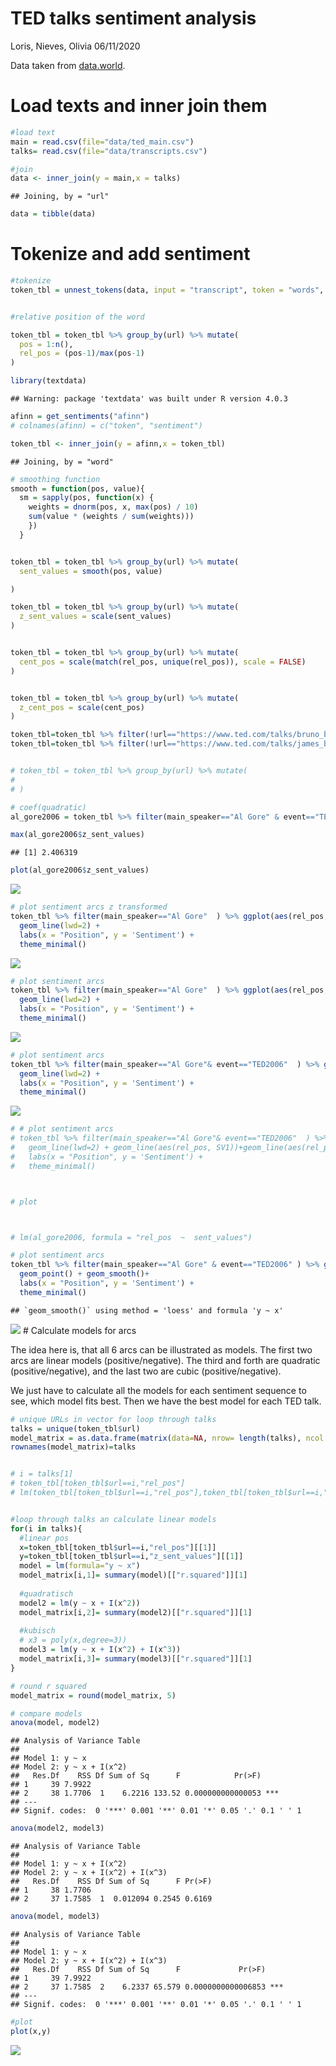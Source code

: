 TED talks sentiment analysis
================
Loris, Nieves, Olivia
06/11/2020

Data taken from
[data.world](https://data.world/owentemple/ted-talks-complete-list).

# Load texts and inner join them

``` r
#load text
main = read.csv(file="data/ted_main.csv")
talks= read.csv(file="data/transcripts.csv")

#join 
data <- inner_join(y = main,x = talks)
```

    ## Joining, by = "url"

``` r
data = tibble(data)
```

# Tokenize and add sentiment

``` r
#tokenize
token_tbl = unnest_tokens(data, input = "transcript", token = "words", to_lower = FALSE, output = "word")


#relative position of the word

token_tbl = token_tbl %>% group_by(url) %>% mutate(
  pos = 1:n(),
  rel_pos = (pos-1)/max(pos-1)
)

library(textdata)
```

    ## Warning: package 'textdata' was built under R version 4.0.3

``` r
afinn = get_sentiments("afinn")
# colnames(afinn) = c("token", "sentiment")

token_tbl <- inner_join(y = afinn,x = token_tbl)
```

    ## Joining, by = "word"

``` r
# smoothing function
smooth = function(pos, value){ 
  sm = sapply(pos, function(x) {
    weights = dnorm(pos, x, max(pos) / 10)
    sum(value * (weights / sum(weights)))
    })
  }


token_tbl = token_tbl %>% group_by(url) %>% mutate(
  sent_values = smooth(pos, value)

)

token_tbl = token_tbl %>% group_by(url) %>% mutate(
  z_sent_values = scale(sent_values)
)


token_tbl = token_tbl %>% group_by(url) %>% mutate(
  cent_pos = scale(match(rel_pos, unique(rel_pos)), scale = FALSE)
)


token_tbl = token_tbl %>% group_by(url) %>% mutate(
  z_cent_pos = scale(cent_pos)
)

token_tbl=token_tbl %>% filter(!url=="https://www.ted.com/talks/bruno_bowden_folds_while_rufus_cappadocia_plays\n")
token_tbl=token_tbl %>% filter(!url=="https://www.ted.com/talks/james_burchfield_plays_invisible_turntables\n")


# token_tbl = token_tbl %>% group_by(url) %>% mutate(
# 
# )

# coef(quadratic)
al_gore2006 = token_tbl %>% filter(main_speaker=="Al Gore" & event=="TED2006")

max(al_gore2006$z_sent_values)
```

    ## [1] 2.406319

``` r
plot(al_gore2006$z_sent_values)
```

![](TED_sentiment_files/figure-gfm/unnamed-chunk-3-1.png)<!-- -->

``` r
# plot sentiment arcs z transformed
token_tbl %>% filter(main_speaker=="Al Gore"  ) %>% ggplot(aes(rel_pos, z_sent_values,color=event)) +
  geom_line(lwd=2) + 
  labs(x = "Position", y = 'Sentiment') + 
  theme_minimal()
```

![](TED_sentiment_files/figure-gfm/unnamed-chunk-3-2.png)<!-- -->

``` r
# plot sentiment arcs
token_tbl %>% filter(main_speaker=="Al Gore"  ) %>% ggplot(aes(rel_pos, sent_values,color=title)) +
  geom_line(lwd=2) + 
  labs(x = "Position", y = 'Sentiment') + 
  theme_minimal()
```

![](TED_sentiment_files/figure-gfm/unnamed-chunk-3-3.png)<!-- -->

``` r
# plot sentiment arcs
token_tbl %>% filter(main_speaker=="Al Gore"& event=="TED2006"  ) %>% ggplot(aes(rel_pos, z_sent_values,color=event)) +
  geom_line(lwd=2) +
  labs(x = "Position", y = 'Sentiment') + 
  theme_minimal()
```

![](TED_sentiment_files/figure-gfm/unnamed-chunk-3-4.png)<!-- -->

``` r
# # plot sentiment arcs
# token_tbl %>% filter(main_speaker=="Al Gore"& event=="TED2006"  ) %>% ggplot(aes(rel_pos,z_sent_values ,color=event)) +
#   geom_line(lwd=2) + geom_line(aes(rel_pos, SV1))+geom_line(aes(rel_pos, SV2))+
#   labs(x = "Position", y = 'Sentiment') + 
#   theme_minimal()



# plot



# lm(al_gore2006, formula = "rel_pos  ~  sent_values")

# plot sentiment arcs
token_tbl %>% filter(main_speaker=="Al Gore" & event=="TED2006" ) %>% ggplot(aes(rel_pos, sent_values)) +
  geom_point() + geom_smooth()+
  labs(x = "Position", y = 'Sentiment') + 
  theme_minimal()
```

    ## `geom_smooth()` using method = 'loess' and formula 'y ~ x'

![](TED_sentiment_files/figure-gfm/unnamed-chunk-3-5.png)<!-- --> \#
Calculate models for arcs

The idea here is, that all 6 arcs can be illustrated as models. The
first two arcs are linear models (positive/negative). The third and
forth are quadratic (positive/negative), and the last two are cubic
(positive/negative).

We just have to calculate all the models for each sentiment sequence to
see, which model fits best. Then we have the best model for each TED
talk.

``` r
# unique URLs in vector for loop through talks
talks = unique(token_tbl$url)
model_matrix = as.data.frame(matrix(data=NA, nrow= length(talks), ncol = 1))
rownames(model_matrix)=talks


# i = talks[1]
# token_tbl[token_tbl$url==i,"rel_pos"]
# lm(token_tbl[token_tbl$url==i,"rel_pos"],token_tbl[token_tbl$url==i,"z_sent_values"])


#loop through talks an calculate linear models
for(i in talks){
  #linear pos
  x=token_tbl[token_tbl$url==i,"rel_pos"][[1]]
  y=token_tbl[token_tbl$url==i,"z_sent_values"][[1]]
  model = lm(formula="y ~ x")
  model_matrix[i,1]= summary(model)[["r.squared"]][1]
  
  #quadratisch
  model2 = lm(y ~ x + I(x^2))
  model_matrix[i,2]= summary(model2)[["r.squared"]][1]
  
  #kubisch
  # x3 = poly(x,degree=3))
  model3 = lm(y ~ x + I(x^2) + I(x^3))
  model_matrix[i,3]= summary(model3)[["r.squared"]][1]
}

# round r squared
model_matrix = round(model_matrix, 5)

# compare models
anova(model, model2)
```

    ## Analysis of Variance Table
    ## 
    ## Model 1: y ~ x
    ## Model 2: y ~ x + I(x^2)
    ##   Res.Df    RSS Df Sum of Sq      F            Pr(>F)    
    ## 1     39 7.9922                                          
    ## 2     38 1.7706  1    6.2216 133.52 0.000000000000053 ***
    ## ---
    ## Signif. codes:  0 '***' 0.001 '**' 0.01 '*' 0.05 '.' 0.1 ' ' 1

``` r
anova(model2, model3)
```

    ## Analysis of Variance Table
    ## 
    ## Model 1: y ~ x + I(x^2)
    ## Model 2: y ~ x + I(x^2) + I(x^3)
    ##   Res.Df    RSS Df Sum of Sq      F Pr(>F)
    ## 1     38 1.7706                           
    ## 2     37 1.7585  1  0.012094 0.2545 0.6169

``` r
anova(model, model3)
```

    ## Analysis of Variance Table
    ## 
    ## Model 1: y ~ x
    ## Model 2: y ~ x + I(x^2) + I(x^3)
    ##   Res.Df    RSS Df Sum of Sq      F             Pr(>F)    
    ## 1     39 7.9922                                           
    ## 2     37 1.7585  2    6.2337 65.579 0.0000000000006853 ***
    ## ---
    ## Signif. codes:  0 '***' 0.001 '**' 0.01 '*' 0.05 '.' 0.1 ' ' 1

``` r
#plot 
plot(x,y)
```

![](TED_sentiment_files/figure-gfm/unnamed-chunk-4-1.png)<!-- -->
